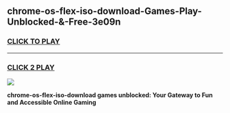 
## chrome-os-flex-iso-download-Games-Play-Unblocked-&-Free-3e09n
<h3>
<a href="https://premium76.site?title=chrome-os-flex-iso-download&ref=24A">CLICK TO PLAY</a></h3>
<hr>

<h3>
<a href="https://premium76.site?title=chrome-os-flex-iso-download&ref=24A">CLICK 2 PLAY</a>
  
</h3>

<a href="https://premium76.site?title=chrome-os-flex-iso-download&ref=24A"><img src="https://clearcache.store/games.png"></a>


**chrome-os-flex-iso-download games unblocked: Your Gateway to Fun and Accessible Online Gaming**
